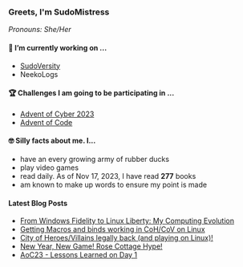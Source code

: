 ### Greets, I'm SudoMistress

_Pronouns: She/Her_

#### 🔭 I’m currently working on ...

- [SudoVersity](https://www.sudoversity.fyi)
- NeekoLogs

#### 🏆 Challenges I am going to be participating in ...

- [Advent of Cyber 2023](https://tryhackme.com/room/adventofcyber2023)
- [Advent of Code](https://adventofcode.com)

#### 🤓 Silly facts about me. I...

- have an every growing army of rubber ducks
- play video games
- read daily. As of Nov 17, 2023, I have read **277** books
- am known to make up words to ensure my point is made

#### Latest Blog Posts

<!-- BLOG-POST-LIST:START -->
- [From Windows Fidelity to Linux Liberty: My Computing Evolution](https://www.sudoversity.fyi/posts/windows-fidelity-linux-liberty/)
- [Getting Macros and binds working in CoH/CoV on Linux](https://www.sudoversity.fyi/posts/cmacros-binds-working-coh-cov-linux/)
- [City of Heroes/Villains legally back &lpar;and playing on Linux&rpar;!](https://www.sudoversity.fyi/posts/cov-back-and-on-linux-thanks-ncsoft-thanks-homecoming/)
- [New Year, New Game! Rose Cottage Hype!](https://www.sudoversity.fyi/posts/new-year-new-game/)
- [AoC23 - Lessons Learned on Day 1](https://www.sudoversity.fyi/posts/aoc23-lessonslearned-dayone/)
<!-- BLOG-POST-LIST:END -->
